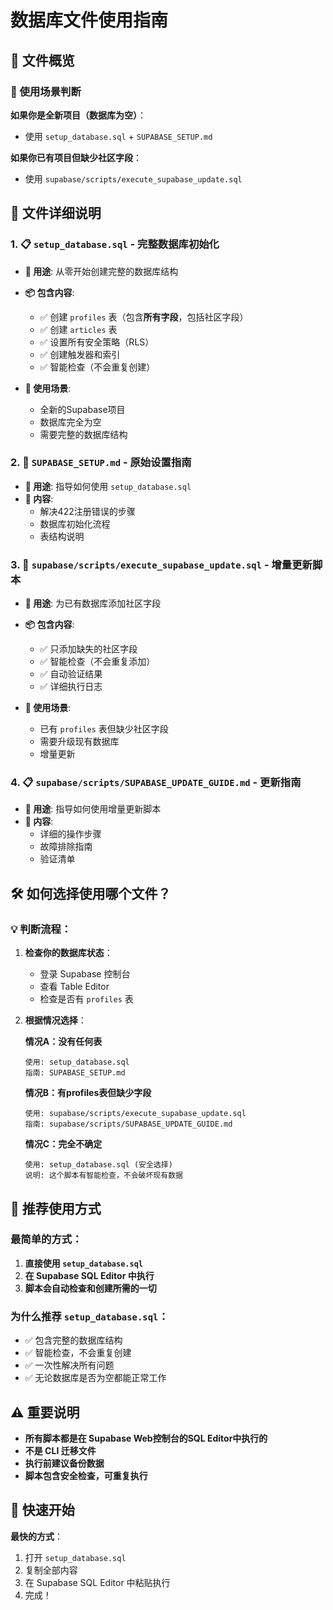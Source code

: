 # 数据库文件使用指南

## 📁 文件概览

### 🎯 使用场景判断

**如果你是全新项目（数据库为空）**：
- 使用 `setup_database.sql` + `SUPABASE_SETUP.md`

**如果你已有项目但缺少社区字段**：
- 使用 `supabase/scripts/execute_supabase_update.sql`

## 📄 文件详细说明

### 1. 📋 `setup_database.sql` - 完整数据库初始化
- **🎯 用途**: 从零开始创建完整的数据库结构
- **📦 包含内容**:
  - ✅ 创建 `profiles` 表（包含**所有字段**，包括社区字段）
  - ✅ 创建 `articles` 表
  - ✅ 设置所有安全策略（RLS）
  - ✅ 创建触发器和索引
  - ✅ 智能检查（不会重复创建）

- **🔧 使用场景**:
  - 全新的Supabase项目
  - 数据库完全为空
  - 需要完整的数据库结构

### 2. 📖 `SUPABASE_SETUP.md` - 原始设置指南
- **🎯 用途**: 指导如何使用 `setup_database.sql`
- **📝 内容**:
  - 解决422注册错误的步骤
  - 数据库初始化流程
  - 表结构说明

### 3. 🚀 `supabase/scripts/execute_supabase_update.sql` - 增量更新脚本
- **🎯 用途**: 为已有数据库添加社区字段
- **📦 包含内容**:
  - ✅ 只添加缺失的社区字段
  - ✅ 智能检查（不会重复添加）
  - ✅ 自动验证结果
  - ✅ 详细执行日志

- **🔧 使用场景**:
  - 已有 `profiles` 表但缺少社区字段
  - 需要升级现有数据库
  - 增量更新

### 4. 📋 `supabase/scripts/SUPABASE_UPDATE_GUIDE.md` - 更新指南
- **🎯 用途**: 指导如何使用增量更新脚本
- **📝 内容**:
  - 详细的操作步骤
  - 故障排除指南
  - 验证清单

## 🛠️ 如何选择使用哪个文件？

### 💡 判断流程：

1. **检查你的数据库状态**：
   - 登录 Supabase 控制台
   - 查看 Table Editor
   - 检查是否有 `profiles` 表

2. **根据情况选择**：

   **情况A：没有任何表** 
   ```
   使用: setup_database.sql
   指南: SUPABASE_SETUP.md
   ```

   **情况B：有profiles表但缺少字段**
   ```
   使用: supabase/scripts/execute_supabase_update.sql
   指南: supabase/scripts/SUPABASE_UPDATE_GUIDE.md
   ```

   **情况C：完全不确定**
   ```
   使用: setup_database.sql (安全选择)
   说明: 这个脚本有智能检查，不会破坏现有数据
   ```

## 🎯 推荐使用方式

### 最简单的方式：
1. **直接使用 `setup_database.sql`**
2. **在 Supabase SQL Editor 中执行**
3. **脚本会自动检查和创建所需的一切**

### 为什么推荐 `setup_database.sql`：
- ✅ 包含完整的数据库结构
- ✅ 智能检查，不会重复创建
- ✅ 一次性解决所有问题
- ✅ 无论数据库是否为空都能正常工作

## ⚠️ 重要说明

- **所有脚本都是在 Supabase Web控制台的SQL Editor中执行的**
- **不是 CLI 迁移文件**
- **执行前建议备份数据**
- **脚本包含安全检查，可重复执行**

## 🚀 快速开始

**最快的方式**：
1. 打开 `setup_database.sql`
2. 复制全部内容
3. 在 Supabase SQL Editor 中粘贴执行
4. 完成！ 